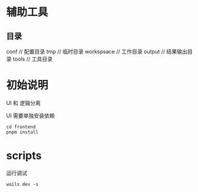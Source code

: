 # 辅助工具

## 目录

conf        // 配置目录
tmp         // 临时目录
workspsace  // 工作目录
output      // 结果输出目录
tools       // 工具目录

# 初始说明

UI 和 逻辑分离

UI 需要单独安装依赖
```
cd frontend
pnpm install
```

# scripts

运行调试
```
wails dev -s
```
